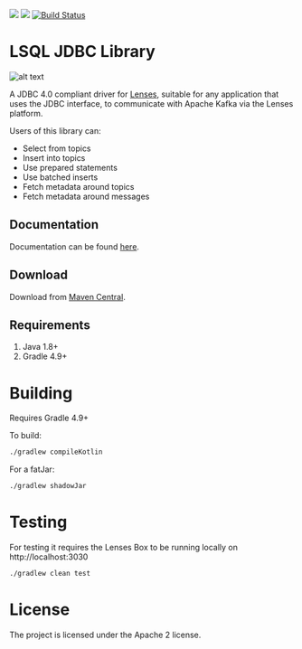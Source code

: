 [<img src="https://img.shields.io/badge/docs--orange.svg?"/>](http://lenses.stream/dev/jdbc/index.html)
[<img src="https://img.shields.io/maven-central/v/com.landoop/lenses-jdbc.svg?label=latest%20release"/>](http://search.maven.org/#search%7Cga%7C1%7Ca%3A%22lenses-jdbc%22)
[![Build Status](https://travis-ci.org/Landoop/lenses-jdbc.png?branch=master)](https://travis-ci.org/Landoop/lenses-jdbc)

# LSQL JDBC Library

![alt text][logo]

[logo]: https://github.com/Landoop/lenses-jdbc/blob/master/LSQL_JDBC.jpg "LENSES JDBC for Apache Kafka"


A JDBC 4.0 compliant driver for [Lenses](https://www.landoop.com/kafka-lenses/), suitable for any application that uses the JDBC interface, to communicate with Apache Kafka via the Lenses platform.

Users of this library can:

* Select from topics
* Insert into topics
* Use prepared statements
* Use batched inserts
* Fetch metadata around topics
* Fetch metadata around messages

## Documentation

Documentation can be found [here](http://lenses.stream/dev/jdbc/index.html).

## Download

Download from [Maven Central](http://search.maven.org/#search%7Cgav%7C1%7Cg%3A%22io.lenses%22%20AND%20a%3A%22lenses-jdbc%22).

## Requirements

1. Java 1.8+
2. Gradle 4.9+

# Building

Requires Gradle 4.9+

To build:

```bash
./gradlew compileKotlin
```

For a fatJar:

```bash
./gradlew shadowJar
```

# Testing
For testing it requires the Lenses Box to be running locally on http://localhost:3030

```bash
./gradlew clean test
```

# License

The project is licensed under the Apache 2 license.
